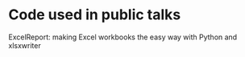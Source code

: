 # Code used in public talks

ExcelReport: making Excel workbooks the easy way with Python and xlsxwriter
